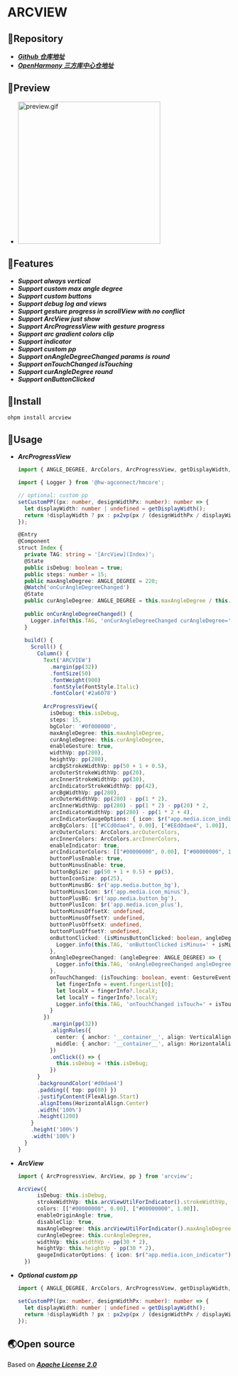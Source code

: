 # ARCVIEW

## 📘Repository

- [***Github 仓库地址***](https://github.com/krmao/arcview)
- [***OpenHarmony 三方库中心仓地址***](https://ohpm.openharmony.cn/#/cn/detail/arcview)

## 📘Preview

- <img src="library/example/preview.gif" width="320" alt="preview.gif"/>

## 📘Features

- ***Support always vertical***
- ***Support custom max angle degree***
- ***Support custom buttons***
- ***Support debug log and views***
- ***Support gesture progress in scrollView with no conflict***
- ***Support ArcView just show***
- ***Support ArcProgressView with gesture progress***
- ***Support arc gradient colors clip***
- ***Support indicator***
- ***Support custom pp***
- ***Support onAngleDegreeChanged params is round***
- ***Support onTouchChanged isTouching***
- ***Support curAngleDegree round***
- ***Support onButtonClicked***

## 📘Install

```shell
ohpm install arcview
```

## 📘Usage

- ***ArcProgressView***
    ```typescript
    import { ANGLE_DEGREE, ArcColors, ArcProgressView, getDisplayWidth, pp, setCustomPP } from 'arcview';

    import { Logger } from '@hw-agconnect/hmcore';
    
    // optional: custom pp
    setCustomPP((px: number, designWidthPx: number): number => {
      let displayWidth: number | undefined = getDisplayWidth();
      return !displayWidth ? px : px2vp(px / (designWidthPx / displayWidth));
    });
    
    @Entry
    @Component
    struct Index {
      private TAG: string = '[ArcView](Index)';
      @State
      public isDebug: boolean = true;
      public steps: number = 15;
      public maxAngleDegree: ANGLE_DEGREE = 220;
      @Watch('onCurAngleDegreeChanged')
      @State
      public curAngleDegree: ANGLE_DEGREE = this.maxAngleDegree / this.steps * 5;
      
      public onCurAngleDegreeChanged() {
        Logger.info(this.TAG, 'onCurAngleDegreeChanged curAngleDegree=' + this.curAngleDegree);
      }
      
      build() {
        Scroll() {
          Column() {
            Text('ARCVIEW')
              .margin(pp(32))
              .fontSize(50)
              .fontWeight(900)
              .fontStyle(FontStyle.Italic)
              .fontColor('#2a6078')
          
            ArcProgressView({
              isDebug: this.isDebug,
              steps: 15,
              bgColor: '#0f000000',
              maxAngleDegree: this.maxAngleDegree,
              curAngleDegree: this.curAngleDegree,
              enableGesture: true,
              widthVp: pp(280),
              heightVp: pp(280),
              arcBgStrokeWidthVp: pp(50 + 1 + 0.5),
              arcOuterStrokeWidthVp: pp(20),
              arcInnerStrokeWidthVp: pp(30),
              arcIndicatorStrokeWidthVp: pp(42),
              arcBgWidthVp: pp(280),
              arcOuterWidthVp: pp(280) - pp(1 * 2),
              arcInnerWidthVp: pp(280) - pp(1 * 2) - pp(20) * 2,
              arcIndicatorWidthVp: pp(280) - pp(1 * 2 + 4),
              arcIndicatorGaugeOptions: { icon: $r("app.media.icon_indicator"), space: 5 },
              arcBgColors: [["#CCd0dae4", 0.00], ["#EEd0dae4", 1.00]],
              arcOuterColors: ArcColors.arcOuterColors,
              arcInnerColors: ArcColors.arcInnerColors,
              enableIndicator: true,
              arcIndicatorColors: [["#00000000", 0.00], ["#00000000", 1.00]],
              buttonPlusEnable: true,
              buttonMinusEnable: true,
              buttonBgSize: pp(50 + 1 + 0.5) + pp(5),
              buttonIconSize: pp(25),
              buttonMinusBG: $r('app.media.button_bg'),
              buttonMinusIcon: $r('app.media.icon_minus'),
              buttonPlusBG: $r('app.media.button_bg'),
              buttonPlusIcon: $r('app.media.icon_plus'),
              buttonMinusOffsetX: undefined,
              buttonMinusOffsetY: undefined,
              buttonPlusOffsetX: undefined,
              buttonPlusOffsetY: undefined,
              onButtonClicked: (isMinusButtonClicked: boolean, angleDegree: ANGLE_DEGREE) => {
                Logger.info(this.TAG, 'onButtonClicked isMinus=' + isMinusButtonClicked + ', angleDegree=' + angleDegree);
              },
              onAngleDegreeChanged: (angleDegree: ANGLE_DEGREE) => {
                Logger.info(this.TAG, 'onAngleDegreeChanged angleDegree=' + angleDegree);
              },
              onTouchChanged: (isTouching: boolean, event: GestureEvent) => {
                let fingerInfo = event.fingerList[0];
                let localX = fingerInfo?.localX;
                let localY = fingerInfo?.localY;
                Logger.info(this.TAG, 'onTouchChanged isTouch=' + isTouching + ', event=(' + localX + ',' + localY + ')');
              }
            })
              .margin(pp(32))
              .alignRules({
                center: { anchor: '__container__', align: VerticalAlign.Center },
                middle: { anchor: '__container__', align: HorizontalAlign.Center }
              })
              .onClick(() => {
                this.isDebug = !this.isDebug;
              })
          }
          .backgroundColor('#d0dae4')
          .padding({ top: pp(80) })
          .justifyContent(FlexAlign.Start)
          .alignItems(HorizontalAlign.Center)
          .width('100%')
          .height(1200)
        }
        .height('100%')
        .width('100%')
      }
    }
    ```

- ***ArcView***
    ```typescript
    import { ArcProgressView, ArcView, pp } from 'arcview';
    
    ArcView({
          isDebug: this.isDebug,
          strokeWidthVp: this.arcViewUtilForIndicator().strokeWidthVp,
          colors: [["#00000000", 0.00], ["#00000000", 1.00]],
          enableOriginAngle: true,
          disableClip: true,
          maxAngleDegree: this.arcViewUtilForIndicator().maxAngleDegree,
          curAngleDegree: this.curAngleDegree,
          widthVp: this.widthVp - pp(30 * 2),
          heightVp: this.heightVp - pp(30 * 2),
          gaugeIndicatorOptions: { icon: $r("app.media.icon_indicator"), space: 5 },
      })
    ```

- ***Optional custom pp***
    ```typescript
    import { ANGLE_DEGREE, ArcColors, ArcProgressView, getDisplayWidth, pp, setCustomPP } from 'arcview';
    
    setCustomPP((px: number, designWidthPx: number): number => {
      let displayWidth: number | undefined = getDisplayWidth();
      return !displayWidth ? px : px2vp(px / (designWidthPx / displayWidth));
    });
  ```

## 🌏Open source

Based on [***Apache License 2.0***](https://www.apache.org/licenses/LICENSE-2.0.html)